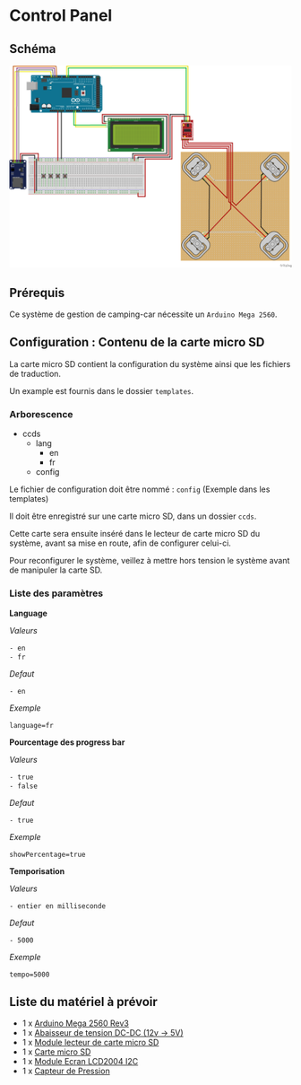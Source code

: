 # Control Panel

## Schéma

![Control Panel Schema](schema/schema_bb.png)

## Prérequis

Ce système de gestion de camping-car nécessite un `Arduino Mega 2560`.

## Configuration : Contenu de la carte micro SD

La carte micro SD contient la configuration du système ainsi que les fichiers de traduction.

Un example est fournis dans le dossier `templates`.

### Arborescence

- ccds
    - lang
        - en
        - fr
    - config

Le fichier de configuration doit être nommé : `config` (Exemple dans les templates)

Il doit être enregistré sur une carte micro SD, dans un dossier `ccds`.

Cette carte sera ensuite inséré dans le lecteur de carte micro SD du système, avant sa mise en route, afin de configurer celui-ci.

Pour reconfigurer le système, veillez à mettre hors tension le système avant de manipuler la carte SD.

### Liste des paramètres

__Language__

*Valeurs*

    - en
    - fr

*Defaut*

    - en

*Exemple*

    language=fr

__Pourcentage des progress bar__

*Valeurs*

    - true
    - false

*Defaut*

    - true

*Exemple*

    showPercentage=true

__Temporisation__

*Valeurs*

    - entier en milliseconde

*Defaut*

    - 5000

*Exemple*

    tempo=5000

## Liste du matériel à prévoir

- 1 x [Arduino Mega 2560 Rev3](https://www.amazon.fr/dp/B0046AMGW0)
- 1 x [Abaisseur de tension DC-DC (12v -> 5V)](https://www.amazon.fr/dp/B08Q3GQQZ7)
- 1 x [Module lecteur de carte micro SD](https://www.amazon.fr/dp/B06X1DX5WS)
- 1 x [Carte micro SD](https://www.amazon.fr/dp/B008RDCC26)
- 1 x [Module Ecran LCD2004 I2C](https://www.amazon.fr/dp/B07QNKCLJM)
- 1 x [Capteur de Pression](https://www.amazon.fr/dp/B096WB8792)
